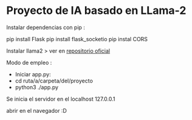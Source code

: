 <h1> Proyecto de IA basado en LLama-2</h1>

Instalar dependencias
con pip : 

pip install Flask
pip install flask_socketio
pip instal CORS

Instalar llama2 > ver en <a href="https://github.com/abetlen/llama-cpp-python">repositorio oficial </a>

Modo de empleo : 

<ul>
  <li>Iniciar app.py: </li>
  <li>cd ruta/a/carpeta/del/proyecto</li>
  <li>python3 ./app.py </li>
</ul>

Se inicia el servidor en el localhost 127.0.0.1

abrir en el navegador :D 
